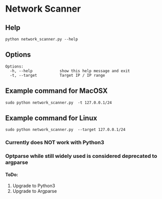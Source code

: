 # Network Scanner

## Help
```
python network_scanner.py --help
```

## Options
```
Options:
  -h, --help            show this help message and exit
  -t, --target			Target IP / IP range
```

## Example command for MacOSX
```
sudo python network_scanner.py  -t 127.0.0.1/24
```

## Example command for Linux
```
sudo python network_scanner.py  --target 127.0.0.1/24
```

### Currently does NOT work with Python3
### Optparse while still widely used is considered deprecated to argparse

#### ToDo:
1. Upgrade to Python3
2. Upgrade to Argparse
